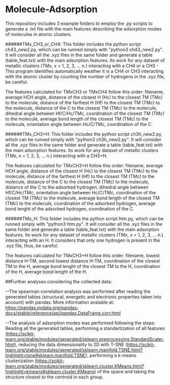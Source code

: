# Molecule-Adsorption

This repository includes 3 example folders to employ the .py scripts to generate a .txt file with the main features describing the adsorption modes of molecules in atomic clusters.

######TMx_CH3_or_CH4: This folder includes the python script ch43_new2.py, which can be runned simply with "python3 ch43_new2.py". It will consider all the .xyz files in the same folder and generate a table (table_feat.txt) with the main adsorption features. Its work for any dataset of metallic clusters (TMx, x = 1, 2, 3, ... n.) interacting with a CH4 or a CH3 - This program identifies automatically weather it is a CH4 or CH3 interacting with the atomic cluster by counting the number of hydrogens in the .xyz file, be careful.

The features calculated for TMxCH3 or TMxCH4 follow this order: filename, average HCH angle, distance of the closest H (Hc) to the closest TM (TMc) to the molecule, distance of the farthest H (Hf) to the closest TM (TMc) to the molecule, distance of the C to the closest TM (TMc) to the molecule, dihedral angle between Hf/C/Hc/TMc, coordination of the closest TM (TMc) to the molecule, average bond length of the closest TM (TMc) to the molecule, orientation angle between Hc/C/TMc, coordination of the C.

######TMx_CH3+H: This folder includes the python script ch3h_new2.py, which can be runned simply with "python3 ch3h_new2.py". It will consider all the .xyz files in the same folder and generate a table (table_feat.txt) with the main adsorption features. Its work for any dataset of metallic clusters (TMx, x = 1, 2, 3, ... n.) interacting with a CH3+H.

The features calculated for TMxCH3+H follow this order: filename, average HCH angle, distance of the closest H (Hc) to the closest TM (TMc) to the molecule, distance of the farthest H (Hf) to the closest TM (TMc) to the molecule, distance of the C to the closest TM (TMc) to the molecule, distance of the C to the adsorbed hydrogen, dihedral angle between Hf/C/Hc/TMc, orientation angle between Hc/C/TMc, coordination of the closest TM (TMc) to the molecule, average bond length of the closest TM (TMc) to the molecule, coordination of the adsorbed hydrogen, average bond lenght of the adsorbed hydrogen, coordination of the C.

######TMx_H: This folder includes the python script htm.py, which can be runned simply with "python3 htm.py". It will consider all the .xyz files in the same folder and generate a table (table_feat.txt) with the main adsorption features. Its work for any dataset of metallic clusters (TMx, x = 1, 2, 3, ... n.) interacting with an H. It considers that only one hydrogen is present in the .xyz file, thus, be careful.

The features calculated for TMxCH3+H follow this order: filename, lowest distance H-TM, second lowest distance H-TM, coordination of the closest TM to the H, average bond lenght of the closest TM to the H, coordination of the H, average bond lenght of the H.


##Further analyses considering the collected data:

--The spearman correlation analysis was performed after reading the generated tables (structural, energetic and electronic properties taken into account) with pandas. More information avalable at: https://pandas.pydata.org/pandas-docs/stable/reference/api/pandas.DataFrame.corr.html

--The analysis of adsorption modes was performed following the steps: Reading all the generated tables, performing a standartization of all features (https://scikit-learn.org/stable/modules/generated/sklearn.preprocessing.StandardScaler.html), reducing the data dimensionality to 2D with T-SNE (https://scikit-learn.org/stable/modules/generated/sklearn.manifold.TSNE.html?highlight=tsne#sklearn.manifold.TSNE), performing a k-means clusterization (https://scikit-learn.org/stable/modules/generated/sklearn.cluster.KMeans.html?highlight=kmeans#sklearn.cluster.KMeans) of the space and taking the structure closest to the centroid in each group.

